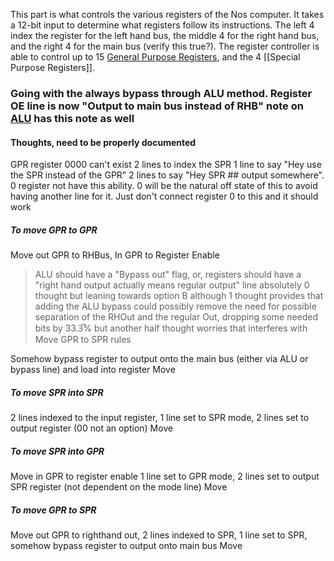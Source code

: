 This part is what controls the various registers of the Nos computer. It takes a 12-bit input to determine what registers follow its instructions. The left 4 index the register for the left hand bus, the middle 4 for the right hand bus, and the right 4 for the main bus (verify this true?). The register controller is able to control up to 15 [General Purpose Registers](documentation/General-Purpose-Registers.md), and the 4 [[Special Purpose Registers]]. 




### Going with the always bypass through ALU method. Register OE line is now "Output to main bus instead of RHB" note on [ALU](documentation/ALU.md) has this note as well


#### Thoughts, need to be properly documented
GPR register 0000 can't exist
2 lines to index the SPR
1 line to say "Hey use the SPR instead of the GPR"
2 lines to say "Hey SPR ## output somewhere". 0 register not have this ability. 0 will be the natural off state of this to avoid having another line for it. Just don't connect register 0 to this and it should work

##### To move GPR to GPR
Move out GPR to RHBus, In GPR to Register Enable
> ALU should have a "Bypass out" flag, or, registers should have a "right hand output actually means regular output" line absolutely 0 thought but leaning towards option B although 1 thought provides that adding the ALU bypass could possibly remove the need for possible separation of the RHOut and the regular Out, dropping some needed bits by 33.3̅% but another half thought worries that interferes with Move GPR to SPR rules

Somehow bypass register to output onto the main bus (either via ALU or bypass line) and load into register
Move

##### To move SPR into SPR
2 lines indexed to the input register, 1 line set to SPR mode, 2 lines set to output register (00 not an option)
Move

##### To move SPR into GPR
Move in GPR to register enable
1 line set to GPR mode, 2 lines set to output SPR register (not dependent on the mode line)
Move

##### To move GPR to SPR
Move out GPR to righthand out, 2 lines indexed to SPR, 1 line set to SPR, somehow bypass register to output onto main bus
Move